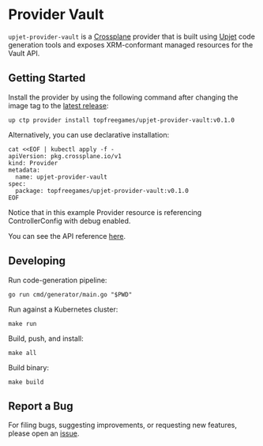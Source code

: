 # Provider Vault

`upjet-provider-vault` is a [Crossplane](https://crossplane.io/) provider that
is built using [Upjet](https://github.com/upbound/upjet) code
generation tools and exposes XRM-conformant managed resources for the
Vault API.

## Getting Started

Install the provider by using the following command after changing the image tag
to the [latest release](https://marketplace.upbound.io/providers/topfreegames/upjet-provider-vault):
```
up ctp provider install topfreegames/upjet-provider-vault:v0.1.0
```

Alternatively, you can use declarative installation:
```
cat <<EOF | kubectl apply -f -
apiVersion: pkg.crossplane.io/v1
kind: Provider
metadata:
  name: upjet-provider-vault
spec:
  package: topfreegames/upjet-provider-vault:v0.1.0
EOF
```

Notice that in this example Provider resource is referencing ControllerConfig with debug enabled.

You can see the API reference [here](https://doc.crds.dev/github.com/topfreegames/upjet-provider-vault).

## Developing

Run code-generation pipeline:
```console
go run cmd/generator/main.go "$PWD"
```

Run against a Kubernetes cluster:

```console
make run
```

Build, push, and install:

```console
make all
```

Build binary:

```console
make build
```

## Report a Bug

For filing bugs, suggesting improvements, or requesting new features, please
open an [issue](https://github.com/topfreegames/upjet-provider-vault/issues).

